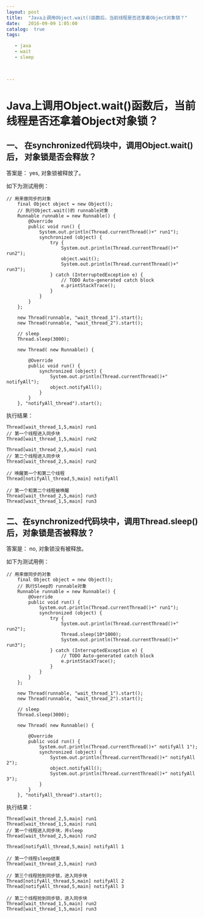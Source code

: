 ```yaml
---
layout: post
title:  "Java上调用Object.wait()函数后，当前线程是否还拿着Object对象锁？"
date:   2016-09-09 1:05:00
catalog:  true
tags:

   - java
   - wait
   - sleep
     


---
```


# Java上调用Object.wait()函数后，当前线程是否还拿着Object对象锁？

## 一、 在synchronized代码块中，调用Object.wait()后， 对象锁是否会释放？

答案是： yes, 对象锁被释放了。

如下为测试用例：

    // 用来做同步的对象
		final Object object = new Object();
		// 执行Object.wait()的 runnable对象
		Runnable runnable = new Runnable() {
			@Override
			public void run() {
				System.out.println(Thread.currentThread()+" run1");
				synchronized (object) {
					try {
						System.out.println(Thread.currentThread()+" run2");
						object.wait();
						System.out.println(Thread.currentThread()+" run3");
					} catch (InterruptedException e) {
						// TODO Auto-generated catch block
						e.printStackTrace();
					}
				}
			}
		};

		new Thread(runnable, "wait_thread_1").start();
		new Thread(runnable, "wait_thread_2").start();
		
		// sleep
		Thread.sleep(3000);
		
		new Thread( new Runnable() {
			
			@Override
			public void run() {
				synchronized (object) {
					System.out.println(Thread.currentThread()+" notifyAll");
					object.notifyAll();
				}
			}
		}, "notifyAll_thread").start();
	
执行结果：

    Thread[wait_thread_1,5,main] run1
    // 第一个线程进入同步块
    Thread[wait_thread_1,5,main] run2

    Thread[wait_thread_2,5,main] run1
    // 第二个线程进入同步块
    Thread[wait_thread_2,5,main] run2

    // 唤醒第一个和第二个线程
    Thread[notifyAll_thread,5,main] notifyAll

    // 第一个和第二个线程被唤醒
    Thread[wait_thread_2,5,main] run3
    Thread[wait_thread_1,5,main] run3
    
## 二、在synchronized代码块中，调用Thread.sleep()后，对象锁是否被释放？

答案是： no, 对象锁没有被释放。

如下为测试用例：

    // 用来做同步的对象
		final Object object = new Object();
		// 执行Sleep的 runnable对象
		Runnable runnable = new Runnable() {
			@Override
			public void run() {
				System.out.println(Thread.currentThread()+" run1");
				synchronized (object) {
					try {
						System.out.println(Thread.currentThread()+" run2");
						Thread.sleep(10*1000);
						System.out.println(Thread.currentThread()+" run3");
					} catch (InterruptedException e) {
						// TODO Auto-generated catch block
						e.printStackTrace();
					}
				}
			}
		};

		new Thread(runnable, "wait_thread_1").start();
		new Thread(runnable, "wait_thread_2").start();
		
		// sleep
		Thread.sleep(3000);
		
		new Thread( new Runnable() {
			
			@Override
			public void run() {
				System.out.println(Thread.currentThread()+" notifyAll 1");
				synchronized (object) {
					System.out.println(Thread.currentThread()+" notifyAll 2");
					object.notifyAll();
					System.out.println(Thread.currentThread()+" notifyAll 3");
				}
			}
		}, "notifyAll_thread").start();
	
执行结果：

    Thread[wait_thread_2,5,main] run1
    Thread[wait_thread_1,5,main] run1
    // 第一个线程进入同步块，并sleep
    Thread[wait_thread_2,5,main] run2

    Thread[notifyAll_thread,5,main] notifyAll 1

    // 第一个线程sleep结束
    Thread[wait_thread_2,5,main] run3

    // 第三个线程抢到同步锁，进入同步块
    Thread[notifyAll_thread,5,main] notifyAll 2
    Thread[notifyAll_thread,5,main] notifyAll 3

    // 第二个线程抢到同步锁，进入同步块
    Thread[wait_thread_1,5,main] run2
    Thread[wait_thread_1,5,main] run3
    